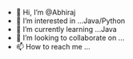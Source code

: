 - 👋 Hi, I’m @Abhiraj
- 👀 I’m interested in ...Java/Python
- 🌱 I’m currently learning ...Java
- 💞️ I’m looking to collaborate on ...
- 📫 How to reach me ...

<!---
Abhiraj/Abhiraj is a ✨ special ✨ repository because its `README.md` (this file) appears on your GitHub profile.
You can click the Preview link to take a look at your changes.
--->
